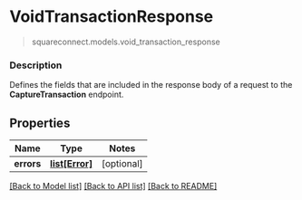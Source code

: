 # VoidTransactionResponse
> squareconnect.models.void_transaction_response

### Description

Defines the fields that are included in the response body of a request to the **CaptureTransaction** endpoint.

## Properties
Name | Type | Notes
------------ | ------------- | -------------
**errors** | [**list[Error]**](Error.md) | [optional] 

[[Back to Model list]](../README.md#documentation-for-models) [[Back to API list]](../README.md#documentation-for-api-endpoints) [[Back to README]](../README.md)


